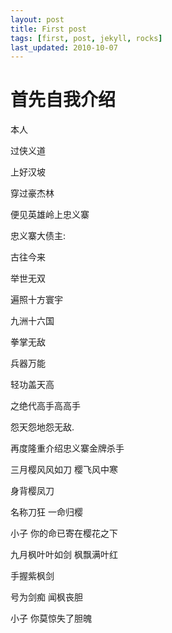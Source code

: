 ```yaml
---
layout: post
title: First post
tags: [first, post, jekyll, rocks]
last_updated: 2010-10-07
---
```



# 首先自我介绍

本人

过侠义道

上好汉坡

穿过豪杰林

便见英雄岭上忠义寨

忠义寨大债主:

古往今来

举世无双

遍照十方寰宇

九洲十六国

拳掌无敌

兵器万能

轻功盖天高

之绝代高手高高手

怨天怨地怨无敌.

 

再度隆重介绍忠义寨金牌杀手

 

三月樱风风如刀 樱飞风中寒

身背樱凤刀 

名称刀狂 一命归樱

小子 你的命已寄在樱花之下

 

九月枫叶叶如剑 枫飘满叶红

手握紫枫剑

号为剑痴 闻枫丧胆

小子 你莫惊失了胆魄

 
